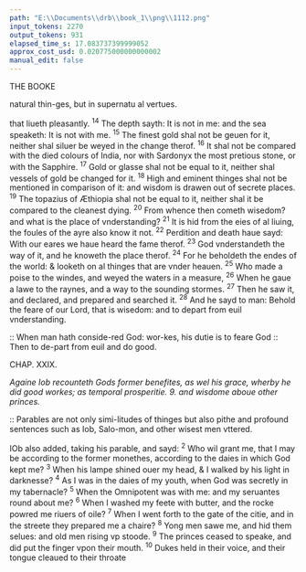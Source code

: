 ```yaml
---
path: "E:\\Documents\\drb\\book_1\\png\\1112.png"
input_tokens: 2270
output_tokens: 931
elapsed_time_s: 17.083737399999052
approx_cost_usd: 0.020775000000000002
manual_edit: false
---
```

THE BOOKE

<aside>natural thin-ges, but in supernatu al vertues.</aside>

that liueth pleasantly. <sup>14</sup> The depth sayth: It is not in me: and the sea speaketh: It is not with me. <sup>15</sup> The finest gold shal not be geuen for it, neither shal siluer be weyed in the change therof. <sup>16</sup> It shal not be compared with the died colours of India, nor with Sardonyx the most pretious stone, or with the Sapphire. <sup>17</sup> Gold or glasse shal not be equal to it, neither shal vessels of gold be changed for it. <sup>18</sup> High and eminent thinges shal not be mentioned in comparison of it: and wisdom is drawen out of secrete places. <sup>19</sup> The topazius of Æthiopia shal not be equal to it, neither shal it be compared to the cleanest dying. <sup>20</sup> From whence then cometh wisedom? and what is the place of vnderstanding? <sup>21</sup> It is hid from the eies of al liuing, the foules of the ayre also know it not. <sup>22</sup> Perdition and death haue sayd: With our eares we haue heard the fame therof. <sup>23</sup> God vnderstandeth the way of it, and he knoweth the place therof. <sup>24</sup> For he beholdeth the endes of the world: & looketh on al thinges that are vnder heauen. <sup>25</sup> Who made a poise to the windes, and weyed the waters in a measure, <sup>26</sup> When he gaue a lawe to the raynes, and a way to the sounding stormes. <sup>27</sup> Then he saw it, and declared, and prepared and searched it. <sup>28</sup> And he sayd to man: Behold the feare of our Lord, that is wisedom: and to depart from euil vnderstanding.

<aside>:: When man hath conside-red God: wor-kes, his dutie is to feare God :: Then to de-part from euil and do good.</aside>

CHAP. XXIX.

*Againe Iob recounteth Gods former benefites, as wel his grace, wherby he did good workes; as temporal prosperitie. 9. and wisdome aboue other princes.*

<aside>:: Parables are not only simi-litudes of thinges but also pithe and profound sentences such as Iob, Salo-mon, and other wisest men vttered.</aside>

IOb also added, taking his parable, and sayd: <sup>2</sup> Who wil grant me, that I may be according to the former monethes, according to the daies in which God kept me? <sup>3</sup> When his lampe shined ouer my head, & I walked by his light in darknesse? <sup>4</sup> As I was in the daies of my youth, when God was secretly in my tabernacle? <sup>5</sup> When the Omnipotent was with me: and my seruantes round about me? <sup>6</sup> When I washed my feete with butter, and the rocke powred me riuers of oile? <sup>7</sup> When I went forth to the gate of the citie, and in the streete they prepared me a chaire? <sup>8</sup> Yong men sawe me, and hid them selues: and old men rising vp stoode. <sup>9</sup> The princes ceased to speake, and did put the finger vpon their mouth. <sup>10</sup> Dukes held in their voice, and their tongue cleaued to their throate